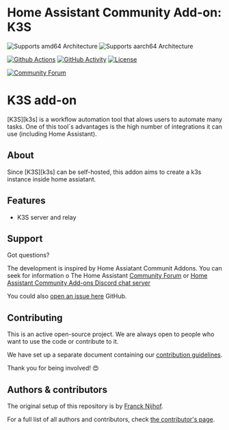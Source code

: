 # Home Assistant Community Add-on: K3S

![Supports amd64 Architecture][amd64-shield]
![Supports aarch64 Architecture][aarch64-shield]

[![Github Actions][github-actions-shield]][github-actions]
[![GitHub Activity][commits-shield]][commits]
[![License][license-shield]](LICENSE.md)

[![Community Forum][forum-shield]][forum]

# K3S add-on

[K3S][k3s] is a workflow automation tool that alows users to automate many tasks. One of this tool`s advantages is the high number of integrations it can use (including Home Assistant).

## About

Since [K3S][k3s] can be self-hosted, this addon aims to create a k3s instance inside home assiatant.

## Features

- K3S server and relay

## Support

Got questions?

The development is inspired by Home Assiatant Communit Addons. You can seek for information o The Home Assistant [Community Forum][forum] or [Home Assistant Community Add-ons Discord chat server][discord]

You could also [open an issue here][issue] GitHub.

## Contributing

This is an active open-source project. We are always open to people who want to
use the code or contribute to it.

We have set up a separate document containing our
[contribution guidelines](.github/CONTRIBUTING.md).

Thank you for being involved! :heart_eyes:

## Authors & contributors

The original setup of this repository is by [Franck Nijhof][frenck].

For a full list of all authors and contributors,
check [the contributor's page][contributors].

[aarch64-shield]: https://img.shields.io/badge/aarch64-yes-green.svg
[amd64-shield]: https://img.shields.io/badge/amd64-yes-green.svg
[armhf-shield]: https://img.shields.io/badge/armhf-yes-green.svg
[commits-shield]: https://img.shields.io/github/commit-activity/y/pedrol3001/addon-k3s.svg
[commits]: https://github.com/pedrol3001/addon-k3s/commits/main
[contributors]: https://github.com/pedrol3001/addon-k3s/graphs/contributors
[discord-ha]: https://discord.gg/c5DvZ4e
[discord]: https://discord.me/hassioaddons
[docs]: https://github.com/pedrol3001/addon-k3s/blob/main/example/DOCS.md
[forum-shield]: https://img.shields.io/badge/community-forum-brightgreen.svg
[forum]: https://community.home-assistant.io/t/repository-community-hass-io-add-ons/24705?u=frenck
[frenck]: https://github.com/frenck
[github-actions-shield]: https://github.com/pedrol3001/addon-k3s/workflows/CI/badge.svg
[github-actions]: https://github.com/pedrol3001/addon-k3s/actions
[i386-shield]: https://img.shields.io/badge/i386-yes-green.svg
[issue]: https://github.com/pedrol3001/addon-k3s/issues
[license-shield]: https://img.shields.io/github/license/pedrol3001/addon-k3s.svg
[maintenance-shield]: https://img.shields.io/maintenance/yes/2022.svg
[project-stage-shield]: https://img.shields.io/badge/project%20stage-production%20ready-brightgreen.svg
[reddit]: https://reddit.com/r/homeassistant
[releases-shield]: https://img.shields.io/github/release/pedrol3001/addon-k3s.svg
[releases]: https://github.com/pedrol3001/addon-k3s/releases
[repository]: https://github.com/pedrol3001/homeassistant-repository
